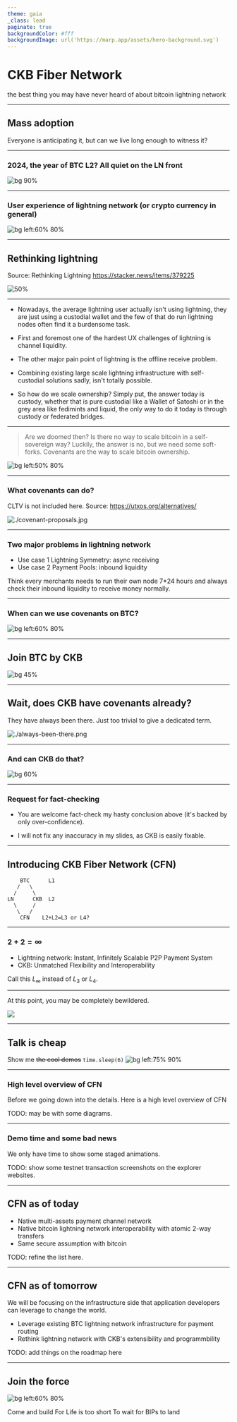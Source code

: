 ```yaml
---
theme: gaia
_class: lead
paginate: true
backgroundColor: #fff
backgroundImage: url('https://marp.app/assets/hero-background.svg')
---
```


# CKB Fiber Network

the best thing you may have never heard of about bitcoin lightning network

---

## Mass adoption

Everyone is anticipating it, but can we live long enough to witness it?

---

### 2024, the year of BTC L2? All quiet on the LN front

![bg 90%](./ln-statistics.png)

---

### User experience of lightning network (or crypto currency in general)

![bg left:60% 80%](./terrible-ux.png)

---


## Rethinking lightning

Source: Rethinking Lightning https://stacker.news/items/379225

![50%](./rethinking-lightning-screenshot.png)

---

- Nowadays, the average lightning user actually isn't using lightning, they are just using a custodial wallet and the few of that do run lightning nodes often find it a burdensome task.

- First and foremost one of the hardest UX challenges of lightning is channel liquidity.

- The other major pain point of lightning is the offline receive problem.

- Combining existing large scale lightning infrastructure with self-custodial solutions sadly, isn't totally possible.

- So how do we scale ownership? Simply put, the answer today is custody, whether that is pure custodial like a Wallet of Satoshi or in the grey area like fedimints and liquid, the only way to do it today is through custody or federated bridges.

---

> Are we doomed then? Is there no way to scale bitcoin in a self-sovereign way? Luckily, the answer is no, but we need some soft-forks. Covenants are the way to scale bitcoin ownership.

![bg left:50% 80%](./covenants.jpg)

---

### What covenants can do?

CLTV is not included here. Source: https://utxos.org/alternatives/

![./covenant-proposals.jpg](./covenant-proposals.jpg)


---

### Two major problems in lightning network

- Use case 1 Lightning Symmetry: async receiving
- Use case 2 Payment Pools: inbound liquidity

Think every merchants needs to run their own node 7*24 hours and always check their inbound liquidity to receive money normally.

---

### When can we use covenants on BTC?

![bg left:60% 80%](./covenants-when.png)

---

## Join BTC by CKB

![bg 45%](./spongebob-squarepants-strong.gif)

---

## Wait, does CKB have covenants already?

They have always been there. Just too trivial to give a dedicated term.

![./always-been-there.png](./always-been-there.png)

---

### And can CKB do that?

![bg 60%](./ckb-with-footnote.png)

---

### Request for fact-checking

- You are welcome fact-check my hasty conclusion above (it's backed by only over-confidence). 

- I will not fix any inaccuracy in my slides, as CKB is easily fixable.

---

## Introducing CKB Fiber Network (CFN)

```
    BTC      L1
   /   \
  /     \
LN      CKB  L2
  \     /
   \   /
    CFN    L2+L2=L3 or L4?
```

---

### $2+2=\infty$

- Lightning network: Instant, Infinitely Scalable P2P Payment System
- CKB: Unmatched Flexibility and Interoperability

Call this $L_\infty$ instead of $L_3$ or $L_4$.

---

At this point, you may be completely bewildered.

![](./cfn=ckb+ln.jpg)

--- 

## Talk is cheap
Show me ~~the cool demos~~ `time.sleep(6)`
![bg left:75% 90%](./cool-demo.png)

---

### High level overview of CFN

Before we going down into the details. Here is a high level overview of CFN

TODO: may be with some diagrams.

---

### Demo time and some bad news

We only have time to show some staged animations.

TODO: show some testnet transaction screenshots on the explorer websites.

---

## CFN as of today

- Native multi-assets payment channel network
- Native bitcoin lightning network interoperability with atomic 2-way transfers
- Same secure assumption with bitcoin

TODO: refine the list here.

---

## CFN as of tomorrow

We will be focusing on the infrastructure side that application developers can leverage to change the world.

- Leverage existing BTC lightning network infrastructure for payment routing
- Rethink lightning network with CKB's extensibility and programmbility

TODO: add things on the roadmap here

---

## Join the force

![bg left:60% 80%](./friends-are-stronger-together.webp)

Come and build
For Life is too short
To wait for BIPs to land
